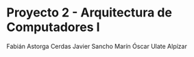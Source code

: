# Proyecto 2 - Arquitectura de Computadores I
Fabián Astorga Cerdas 
Javier Sancho Marín 
Óscar Ulate Alpízar 


